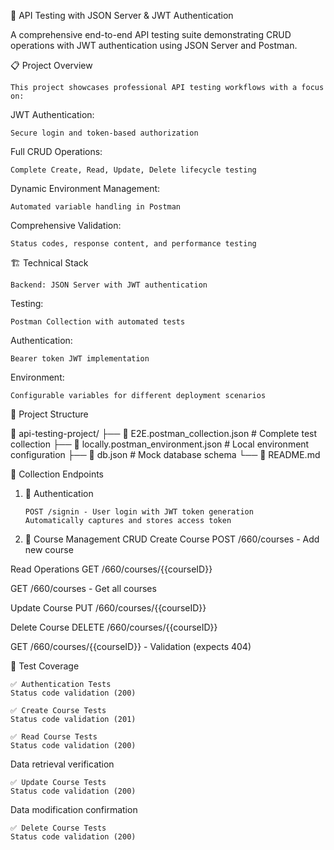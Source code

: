 🧪 API Testing with JSON Server & JWT Authentication
    
A comprehensive end-to-end API testing suite demonstrating CRUD operations with JWT authentication using JSON Server and Postman.

📋 Project Overview
    
    This project showcases professional API testing workflows with a focus on:

JWT Authentication:
  
    Secure login and token-based authorization

Full CRUD Operations: 
  
    Complete Create, Read, Update, Delete lifecycle testing

Dynamic Environment Management: 
    
    Automated variable handling in Postman

Comprehensive Validation:
    
    Status codes, response content, and performance testing

🏗️ Technical Stack

    Backend: JSON Server with JWT authentication

Testing: 
    
    Postman Collection with automated tests

Authentication:
  
    Bearer token JWT implementation

Environment:
      
    Configurable variables for different deployment scenarios

📁 Project Structure

📁 api-testing-project/
├── 📄 E2E.postman_collection.json         # Complete test collection
├── 📄 locally.postman_environment.json    # Local environment configuration
├── 📄 db.json                             # Mock database schema
└── 📄 README.md          

🚀 Collection Endpoints
  
1. 🔐 Authentication

       POST /signin - User login with JWT token generation
       Automatically captures and stores access token

3. 📝 Course Management CRUD
Create Course
POST /660/courses - Add new course

Read Operations
GET /660/courses/{{courseID}} 

GET /660/courses - Get all courses

Update Course
PUT /660/courses/{{courseID}} 

Delete Course
DELETE /660/courses/{{courseID}}

GET /660/courses/{{courseID}} - Validation (expects 404)

🧪 Test Coverage

    ✅ Authentication Tests
    Status code validation (200)

    ✅ Create Course Tests
    Status code validation (201)

    ✅ Read Course Tests
    Status code validation (200)

Data retrieval verification

    ✅ Update Course Tests
    Status code validation (200)

Data modification confirmation

    ✅ Delete Course Tests
    Status code validation (200)




